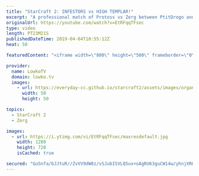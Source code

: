 ```yaml
---
title: "StarCraft 2: INFESTORS vs HIGH TEMPLAR!"
excerpt: "A professional match of Protoss vs Zerg between PtitDrogo and Serral. Subscribe for more videos: http://lowko.tv/youtube More StarCraft 2 casts: https://youtu.be/BfikSEkWzao  Serral is the current World Champion of StarCraft 2. In this game he goes up against PtitDrogo, one of the strongest European"
originalUrl: https://youtube.com/watch?v=EtRFqqTFsec
type: video
length: PT23M21S
publishedDateTime: 2019-04-04T10:55:12Z
heat: 50

featuredContent: "<iframe width=\"800\" height=\"500\" frameborder=\"0\" src=\"https://www.youtube.com/embed/EtRFqqTFsec\" allow=\"accelerometer; autoplay; encrypted-media; gyroscope; picture-in-picture\" allowfullscreen></iframe>"

provider:
  name: LowkoTV
  domain: lowko.tv
  images:
    - url: https://everyday-cc.github.io/starcraft2/assets/images/organizations/lowko.tv-50x50.jpg
      width: 50
      height: 50

topics:
  - StarCraft 2
  - Zerg

images:
  - url: https://i.ytimg.com/vi/EtRFqqTFsec/maxresdefault.jpg
    width: 1280
    height: 720
    isCached: true

secured: "GuSnfa/bJJtuR//ZvVV9dW8z/vSJubISVLQ5ux+oAgRU63guCW14w/yhnjXRQVVOeGokx1QjEffNmc4dW3Y+eGoTx3FLY9UloI9mWQ3UH274n2h8/JS1MMRMUZF84eec+SPupalkBV9Z6SlXL4lCGH13OTLJgpXRD68Fn2GWq7tiwcn8LuSgRD5IDZOgW3ZbewHezMf3i2V4UqmKKaKR/Epnc6egifQW9d2OLlx5dHDtCTtLbnOsedewriik1PliPGCAkIEs2WABayHgim/pbX4PaMkpszFNgSVHVro1OQgdi+LHzj1OeItxbVAdaaVgKzWCfpzMPpIX0bZa4BSsZ8rzG44zCrmekBePfk1ebqfOj/rJRiHR3/9afpVDNHnSmkv6CxDQ4LPG8KNQuASS5WdFwwhHQKASiQKzIoxSPO0=;05cdvGv96b6rpnXmOwJ8zg=="
---
```


